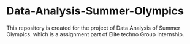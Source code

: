 # Data-Analysis-Summer-Olympics
This repository is created for the project of Data Analysis of Summer Olympics. which is a assignment part of Elite techno Group Internship.
